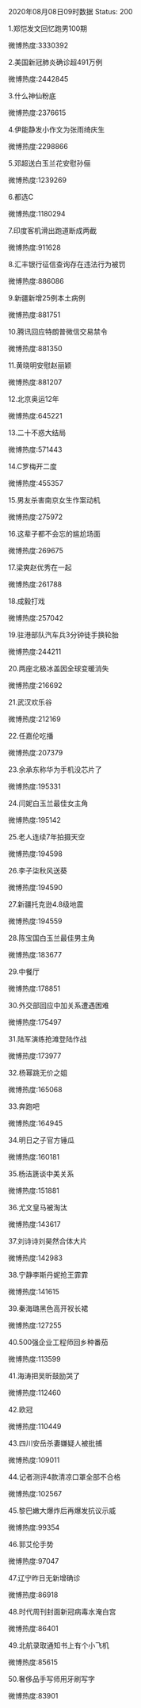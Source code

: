2020年08月08日09时数据
Status: 200

1.郑恺发文回忆跑男100期

微博热度:3330392

2.美国新冠肺炎确诊超491万例

微博热度:2442845

3.什么神仙粉底

微博热度:2376615

4.伊能静发小作文为张雨绮庆生

微博热度:2298866

5.邓超送白玉兰花安慰孙俪

微博热度:1239269

6.都选C

微博热度:1180294

7.印度客机滑出跑道断成两截

微博热度:911628

8.汇丰银行征信查询存在违法行为被罚

微博热度:886086

9.新疆新增25例本土病例

微博热度:881751

10.腾讯回应特朗普微信交易禁令

微博热度:881350

11.黄晓明安慰赵丽颖

微博热度:881207

12.北京奥运12年

微博热度:645221

13.二十不惑大结局

微博热度:571443

14.C罗梅开二度

微博热度:455357

15.男友杀害南京女生作案动机

微博热度:275972

16.这辈子都不会忘的尴尬场面

微博热度:269675

17.梁爽赵优秀在一起

微博热度:261788

18.成毅打戏

微博热度:257042

19.驻港部队汽车兵3分钟徒手换轮胎

微博热度:244211

20.两座北极冰盖因全球变暖消失

微博热度:216692

21.武汉欢乐谷

微博热度:212169

22.任嘉伦吃播

微博热度:207379

23.余承东称华为手机没芯片了

微博热度:195331

24.闫妮白玉兰最佳女主角

微博热度:195142

25.老人连续7年拍摄天空

微博热度:194598

26.李子柒秋风送葵

微博热度:194590

27.新疆托克逊4.8级地震

微博热度:194559

28.陈宝国白玉兰最佳男主角

微博热度:183677

29.中餐厅

微博热度:178851

30.外交部回应中加关系遭遇困难

微博热度:175497

31.陆军演练抢滩登陆作战

微博热度:173977

32.杨幂跳无价之姐

微博热度:165068

33.奔跑吧

微博热度:164945

34.明日之子官方锤瓜

微博热度:160181

35.杨洁篪谈中美关系

微博热度:151881

36.尤文皇马被淘汰

微博热度:143617

37.刘诗诗刘昊然合体大片

微博热度:142983

38.宁静李斯丹妮抢王霏霏

微博热度:141615

39.秦海璐黑色高开衩长裙

微博热度:127255

40.500强企业工程师回乡种番茄

微博热度:113599

41.海涛把吴昕鼓励哭了

微博热度:112460

42.欧冠

微博热度:110449

43.四川安岳杀妻嫌疑人被批捕

微博热度:109011

44.记者测评4款清凉口罩全部不合格

微博热度:102567

45.黎巴嫩大爆炸后再爆发抗议示威

微博热度:99354

46.郭艾伦手势

微博热度:97047

47.辽宁昨日无新增确诊

微博热度:86918

48.时代周刊封面新冠病毒水淹白宫

微博热度:86401

49.北航录取通知书上有个小飞机

微博热度:85615

50.奢侈品手写师用牙刷写字

微博热度:83901

